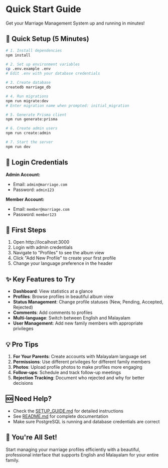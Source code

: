 # Quick Start Guide

Get your Marriage Management System up and running in minutes!

## 🚀 Quick Setup (5 Minutes)

```bash
# 1. Install dependencies
npm install

# 2. Set up environment variables
cp .env.example .env
# Edit .env with your database credentials

# 3. Create database
createdb marriage_db

# 4. Run migrations
npm run migrate:dev
# Enter migration name when prompted: initial_migration

# 5. Generate Prisma client
npm run generate:prisma

# 6. Create admin users
npm run create:admin

# 7. Start the server
npm run dev
```

## 📝 Login Credentials

**Admin Account:**
- Email: `admin@marriage.com`
- Password: `admin123`

**Member Account:**
- Email: `member@marriage.com`
- Password: `member123`

## 🎯 First Steps

1. Open http://localhost:3000
2. Login with admin credentials
3. Navigate to "Profiles" to see the album view
4. Click "Add New Profile" to create your first profile
5. Change your language preference in the header

## ✨ Key Features to Try

- **Dashboard**: View statistics at a glance
- **Profiles**: Browse profiles in beautiful album view
- **Status Management**: Change profile statuses (New, Pending, Accepted, Rejected)
- **Comments**: Add comments to profiles
- **Multi-language**: Switch between English and Malayalam
- **User Management**: Add new family members with appropriate privileges

## 💡 Pro Tips

1. **For Your Parents**: Create accounts with Malayalam language set
2. **Permissions**: Use different privileges for different family members
3. **Photos**: Upload profile photos to make profiles more engaging
4. **Follow-ups**: Schedule and track follow-up meetings
5. **Rejection Tracking**: Document who rejected and why for better decisions

## 🆘 Need Help?

- Check the [SETUP_GUIDE.md](SETUP_GUIDE.md) for detailed instructions
- See [README.md](README.md) for complete documentation
- Make sure PostgreSQL is running and database credentials are correct

## 🎉 You're All Set!

Start managing your marriage profiles efficiently with a beautiful, professional interface that supports English and Malayalam for your entire family.
